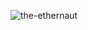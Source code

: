 ![the-ethernaut](https://user-images.githubusercontent.com/61026156/206419847-1fa8076a-1428-43e0-9ed8-3237442e0bc3.svg)
